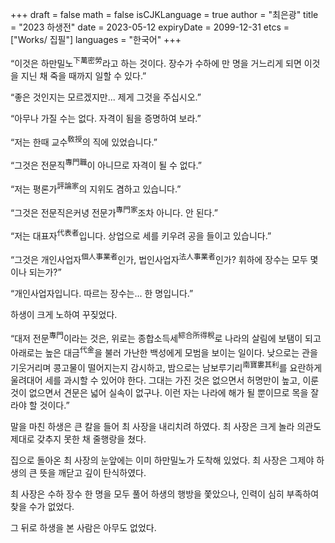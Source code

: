 +++
draft = false
math = false
isCJKLanguage = true
author = "최은광"
title = "2023 하생전"
date = 2023-05-12
expiryDate = 2099-12-31
etcs = ["Works/ 집필"]
languages = "한국어"
+++

“이것은 하만밀노<sup>下萬密勞</sup>라고 하는 것이다. 장수가 수하에 만 명을 거느리게 되면 이것을 지닌 채 죽을 때까지 일할 수 있다.”

“좋은 것인지는 모르겠지만... 제게 그것을 주십시오.”

“아무나 가질 수는 없다. 자격이 됨을 증명하여 보라.”

“저는 한때 교수<sup>敎授</sup>의 직에 있었습니다.”

“그것은 전문직<sup>專門職</sup>이 아니므로 자격이 될 수 없다.”

“저는 평론가<sup>評論家</sup>의 지위도 겸하고 있습니다.”

“그것은 전문직은커녕 전문가<sup>專門家</sup>조차 아니다. 안 된다.”

“저는 대표자<sup>代表者</sup>입니다. 상업으로 세를 키우려 공을 들이고 있습니다.”

“그것은 개인사업자<sup>個人事業者</sup>인가, 법인사업자<sup>法人事業者</sup>인가? 휘하에 장수는 모두 몇이나 되는가?”

“개인사업자입니다. 따르는 장수는... 한 명입니다.”

하생이 크게 노하여 꾸짖었다.

“대저 전문<sup>專門</sup>이라는 것은, 위로는 종합소득세<sup>綜合所得稅</sup>로 나라의 살림에 보탬이 되고 아래로는 높은 대금<sup>代金</sup>을 불러 가난한 백성에게 모범을 보이는 일이다. 낮으로는 관을 기웃거리며 콩고물이 떨어지는지 감시하고, 밤으로는 남보루기리<sup>南寶婁其利</sup>를 요란하게 울려대어 세를 과시할 수 있어야 한다. 그대는 가진 것은 없으면서 허명만이 높고, 이룬 것이 없으면서 견문은 넓어 실속이 없구나. 이런 자는 나라에 해가 될 뿐이므로 목을 잘라야 할 것이다.”

말을 마친 하생은 큰 칼을 들어 최 사장을 내리치려 하였다. 최 사장은 크게 놀라 의관도 제대로 갖추지 못한 채 줄행랑을 쳤다.

집으로 돌아온 최 사장의 눈앞에는 이미 하만밀노가 도착해 있었다. 최 사장은 그제야 하생의 큰 뜻을 깨닫고 깊이 탄식하였다.

최 사장은 수하 장수 한 명을 모두 풀어 하생의 행방을 쫓았으나, 인력이 심히 부족하여 찾을 수가 없었다.

그 뒤로 하생을 본 사람은 아무도 없었다.
